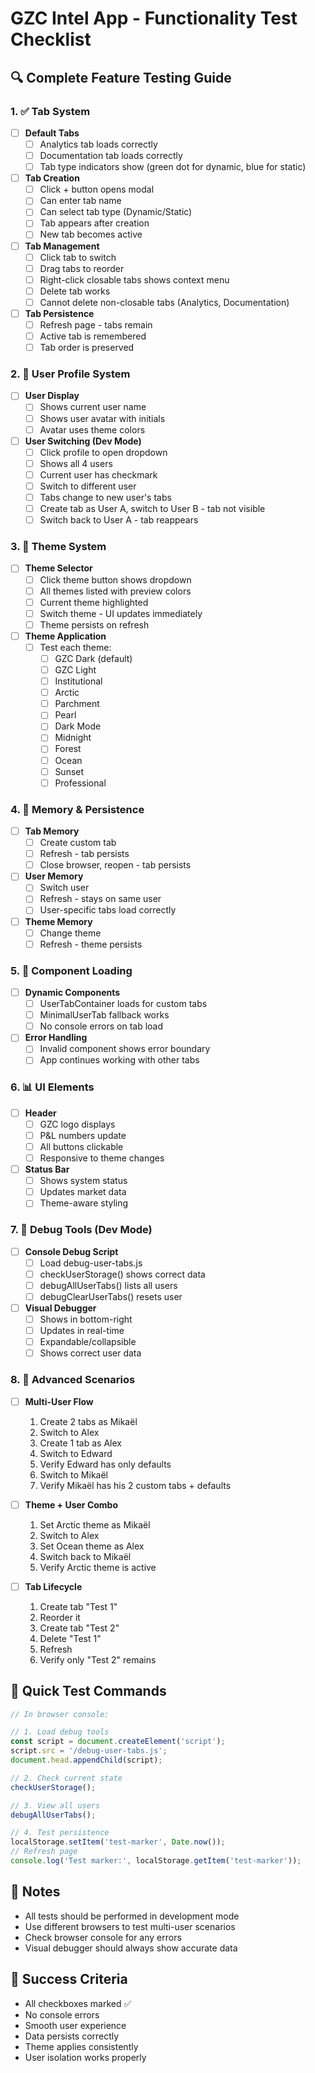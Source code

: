 # GZC Intel App - Functionality Test Checklist

## 🔍 Complete Feature Testing Guide

### 1. ✅ Tab System
- [ ] **Default Tabs**
  - [ ] Analytics tab loads correctly
  - [ ] Documentation tab loads correctly
  - [ ] Tab type indicators show (green dot for dynamic, blue for static)

- [ ] **Tab Creation**
  - [ ] Click + button opens modal
  - [ ] Can enter tab name
  - [ ] Can select tab type (Dynamic/Static)
  - [ ] Tab appears after creation
  - [ ] New tab becomes active

- [ ] **Tab Management**
  - [ ] Click tab to switch
  - [ ] Drag tabs to reorder
  - [ ] Right-click closable tabs shows context menu
  - [ ] Delete tab works
  - [ ] Cannot delete non-closable tabs (Analytics, Documentation)

- [ ] **Tab Persistence**
  - [ ] Refresh page - tabs remain
  - [ ] Active tab is remembered
  - [ ] Tab order is preserved

### 2. 👤 User Profile System
- [ ] **User Display**
  - [ ] Shows current user name
  - [ ] Shows user avatar with initials
  - [ ] Avatar uses theme colors

- [ ] **User Switching (Dev Mode)**
  - [ ] Click profile to open dropdown
  - [ ] Shows all 4 users
  - [ ] Current user has checkmark
  - [ ] Switch to different user
  - [ ] Tabs change to new user's tabs
  - [ ] Create tab as User A, switch to User B - tab not visible
  - [ ] Switch back to User A - tab reappears

### 3. 🎨 Theme System
- [ ] **Theme Selector**
  - [ ] Click theme button shows dropdown
  - [ ] All themes listed with preview colors
  - [ ] Current theme highlighted
  - [ ] Switch theme - UI updates immediately
  - [ ] Theme persists on refresh

- [ ] **Theme Application**
  - [ ] Test each theme:
    - [ ] GZC Dark (default)
    - [ ] GZC Light
    - [ ] Institutional
    - [ ] Arctic
    - [ ] Parchment
    - [ ] Pearl
    - [ ] Dark Mode
    - [ ] Midnight
    - [ ] Forest
    - [ ] Ocean
    - [ ] Sunset
    - [ ] Professional

### 4. 💾 Memory & Persistence
- [ ] **Tab Memory**
  - [ ] Create custom tab
  - [ ] Refresh - tab persists
  - [ ] Close browser, reopen - tab persists

- [ ] **User Memory**
  - [ ] Switch user
  - [ ] Refresh - stays on same user
  - [ ] User-specific tabs load correctly

- [ ] **Theme Memory**
  - [ ] Change theme
  - [ ] Refresh - theme persists

### 5. 🧩 Component Loading
- [ ] **Dynamic Components**
  - [ ] UserTabContainer loads for custom tabs
  - [ ] MinimalUserTab fallback works
  - [ ] No console errors on tab load

- [ ] **Error Handling**
  - [ ] Invalid component shows error boundary
  - [ ] App continues working with other tabs

### 6. 📊 UI Elements
- [ ] **Header**
  - [ ] GZC logo displays
  - [ ] P&L numbers update
  - [ ] All buttons clickable
  - [ ] Responsive to theme changes

- [ ] **Status Bar**
  - [ ] Shows system status
  - [ ] Updates market data
  - [ ] Theme-aware styling

### 7. 🐛 Debug Tools (Dev Mode)
- [ ] **Console Debug Script**
  - [ ] Load debug-user-tabs.js
  - [ ] checkUserStorage() shows correct data
  - [ ] debugAllUserTabs() lists all users
  - [ ] debugClearUserTabs() resets user

- [ ] **Visual Debugger**
  - [ ] Shows in bottom-right
  - [ ] Updates in real-time
  - [ ] Expandable/collapsible
  - [ ] Shows correct user data

### 8. 🔄 Advanced Scenarios
- [ ] **Multi-User Flow**
  1. Create 2 tabs as Mikaël
  2. Switch to Alex
  3. Create 1 tab as Alex
  4. Switch to Edward
  5. Verify Edward has only defaults
  6. Switch to Mikaël
  7. Verify Mikaël has his 2 custom tabs + defaults

- [ ] **Theme + User Combo**
  1. Set Arctic theme as Mikaël
  2. Switch to Alex
  3. Set Ocean theme as Alex
  4. Switch back to Mikaël
  5. Verify Arctic theme is active

- [ ] **Tab Lifecycle**
  1. Create tab "Test 1"
  2. Reorder it
  3. Create tab "Test 2"
  4. Delete "Test 1"
  5. Refresh
  6. Verify only "Test 2" remains

## 🚀 Quick Test Commands

```javascript
// In browser console:

// 1. Load debug tools
const script = document.createElement('script');
script.src = '/debug-user-tabs.js';
document.head.appendChild(script);

// 2. Check current state
checkUserStorage();

// 3. View all users
debugAllUserTabs();

// 4. Test persistence
localStorage.setItem('test-marker', Date.now());
// Refresh page
console.log('Test marker:', localStorage.getItem('test-marker'));
```

## 📝 Notes
- All tests should be performed in development mode
- Use different browsers to test multi-user scenarios
- Check browser console for any errors
- Visual debugger should always show accurate data

## 🎯 Success Criteria
- All checkboxes marked ✅
- No console errors
- Smooth user experience
- Data persists correctly
- Theme applies consistently
- User isolation works properly
